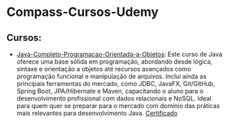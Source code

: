 # Compass-Cursos-Udemy

## Cursos: 

* [Java-Completo-Programacao-Orientada-a-Objetos](https://github.com/JPonchiroli/Compass-Cursos-Udemy/tree/main/Java-Completo-Programacao-Orientada-a-Objetos): Este curso de Java oferece uma base sólida em programação, abordando desde lógica, sintaxe e orientação a objetos até recursos avançados como programação funcional e manipulação de arquivos. Inclui ainda as principais ferramentas do mercado, como JDBC, JavaFX, Git/GitHub, Spring Boot, JPA/Hibernate e Maven, capacitando o aluno para o desenvolvimento profissional com dados relacionais e NoSQL. Ideal para quem quer se preparar para o mercado com domínio das práticas mais relevantes para desenvolvimento Java. [Certificado](https://compassuol.udemy.com/certificate/UC-93f39cc8-60d5-485d-9510-709534536224/)
